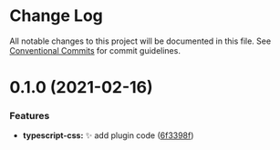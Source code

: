# Change Log

All notable changes to this project will be documented in this file.
See [Conventional Commits](https://conventionalcommits.org) for commit guidelines.

# 0.1.0 (2021-02-16)


### Features

* **typescript-css:** :sparkles: add plugin code ([6f3398f](https://github.com/ezavile/postcss-plugins/commit/6f3398f1b5a1786993a358f4e8c5884cdfdbbb54))

